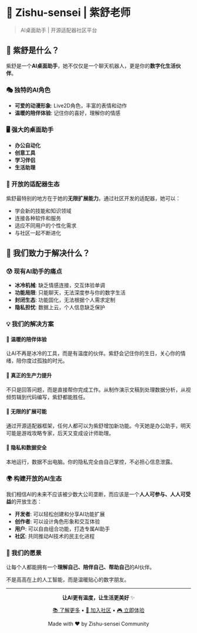 # 🤖 Zishu-sensei | 紫舒老师

> AI桌面助手 | 开源适配器社区平台

## 🤖 紫舒是什么？

紫舒是一个**AI桌面助手**，她不仅仅是一个聊天机器人，更是你的**数字化生活伙伴**。

### **🎭 独特的AI角色**
- **可爱的动漫形象**: Live2D角色，丰富的表情和动作
- **温暖的陪伴体验**: 记住你的喜好，理解你的情感

### **🖥️ 强大的桌面助手**
- **办公自动化**
- **创意工具**
- **学习伴侣**
- **生活助理**

### **🔧 开放的适配器生态**
紫舒最特别的地方在于她的**无限扩展能力**。通过社区开发的适配器，她可以：
- 学会新的技能和知识领域
- 连接各种软件和服务
- 适应不同用户的个性化需求
- 与社区一起不断进化

## 🎯 我们致力于解决什么？

### **😰 现有AI助手的痛点**
- **冰冷机械**: 缺乏情感连接，交互体验单调
- **功能局限**: 只能聊天，无法深度参与你的数字生活
- **封闭生态**: 功能固化，无法根据个人需求定制
- **隐私担忧**: 数据上云，个人信息缺乏保护

### **💡 我们的解决方案**

#### **🌸 温暖的陪伴体验**
让AI不再是冰冷的工具，而是有温度的伙伴。紫舒会记住你的生日，关心你的情绪，陪你度过孤独的时光。

#### **🚀 真正的生产力提升**
不只是回答问题，而是直接帮你完成工作。从制作演示文稿到处理数据分析，从视频剪辑到代码编写，紫舒都能胜任。

#### **🔄 无限的扩展可能**
通过开源适配器框架，任何人都可以为紫舒增加新功能。今天她是办公助手，明天可能是游戏攻略专家，后天又变成设计师助理。

#### **🔐 隐私和数据安全**
本地运行，数据不出电脑。你的隐私完全由自己掌控，不必担心信息泄露。

### **🌍 构建开放的AI生态**

我们相信AI的未来不应该被少数大公司垄断，而应该是一个**人人可参与、人人可受益**的开放生态：

- **开发者**: 可以轻松创建和分享AI功能扩展
- **创作者**: 可以设计角色形象和交互体验
- **用户**: 可以自由组合功能，打造专属AI助手
- **社区**: 共同推动AI技术的民主化进程

### **💭 我们的愿景**

让每个人都能拥有一个**理解自己、陪伴自己、帮助自己**的AI伙伴。

不是高高在上的人工智能，而是温暖贴心的数字朋友。

---

<div align="center">

**让AI更有温度，让生活更美好** ✨

[📚 了解更多](docs/) • [💬 加入社区](https://community.zishu-sensei.com) • [🎮 立即体验](https://demo.zishu-sensei.com)

Made with ❤️ by Zishu-sensei Community

</div>
